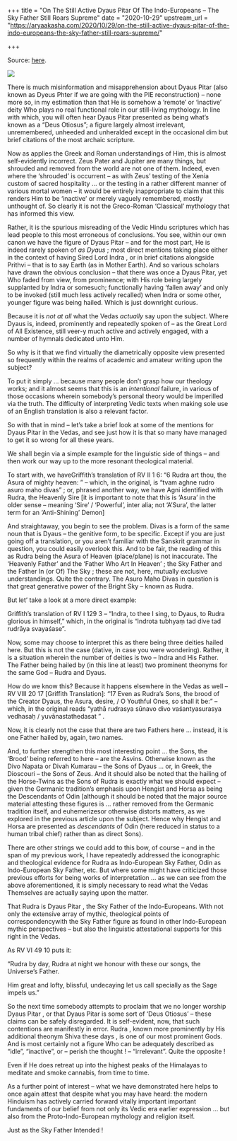 +++
title = "On The Still Active Dyaus Pitar Of The Indo-Europeans – The Sky Father Still Roars Supreme"
date = "2020-10-29"
upstream_url = "https://aryaakasha.com/2020/10/29/on-the-still-active-dyaus-pitar-of-the-indo-europeans-the-sky-father-still-roars-supreme/"

+++

Source: [here](https://aryaakasha.com/2020/10/29/on-the-still-active-dyaus-pitar-of-the-indo-europeans-the-sky-father-still-roars-supreme/).

![](https://aryaakasha.files.wordpress.com/2020/10/5f332716df47405df6e36c0b65b99eda.jpg?w=724)

There is much misinformation and misapprehension about Dyaus Pitar (also known as Dyeus Phter if we are going with the PIE reconstruction) – none more so, in my estimation than that He is somehow a ‘remote’ or ‘inactive’ deity Who plays no real functional role in our still-living mythology. In line with which, you will often hear Dyaus Pitar presented as being what’s known as a “Deus Otiosus”; a figure largely almost irrelevant, unremembered, unheeded and unheralded except in the occasional dim but brief citations of the most archaic scripture.

Now as applies the Greek and Roman understandings of Him, this is almost self-evidently incorrect. Zeus Pater and Jupiter are many things, but shrouded and removed from the world are not one of them. Indeed, even where the ‘shrouded’ is occurrent – as with Zeus’ testing of the Xenia custom of sacred hospitality … or the testing in a rather different manner of various mortal women – it would be entirely inappropriate to claim that this renders Him to be ‘inactive’ or merely vaguely remembered, mostly unthought of. So clearly it is not the Greco-Roman ‘Classical’ mythology that has informed this view.

Rather, it is the spurious misreading of the Vedic Hindu scriptures which has lead people to this most erroneous of conclusions. You see, within our own canon we have the figure of Dyaus Pitar – and for the most part, He is indeed rarely spoken of *as Dyaus* ; most direct mentions taking place either in the context of having Sired Lord Indra , or in brief citations alongside Prithvi – that is to say Earth (as in Mother Earth). And so various scholars have drawn the obvious conclusion – that there was once a Dyaus Pitar, yet Who faded from view, from prominence; with His role being largely supplanted by Indra or somesuch; functionally having ‘fallen away’ and only to be invoked (still much less actively recalled) when Indra or some other, younger figure was being hailed. Which is just downright curious.

Because it is *not at all* what the Vedas *actually* say upon the subject. Where Dyaus is, indeed, prominently and repeatedly spoken of – as the Great Lord of All Existence, still veer-y much active and actively engaged, with a number of hymnals dedicated unto Him.

So why is it that we find virtually the diametrically opposite view presented so frequently within the realms of academic and amateur writing upon the subject?

To put it simply … because many people don’t grasp how our theology works; and it almost seems that this is an *intentional* failure, in various of those occasions wherein somebody’s personal theory would be imperilled via the truth. The difficulty of interpreting Vedic texts when making sole use of an English translation is also a relevant factor.

So with that in mind – let’s take a brief look at some of the mentions for Dyaus Pitar in the Vedas, and see just how it is that so many have managed to get it so wrong for all these years.

We shall begin via a simple example for the linguistic side of things – and then work our way up to the more resonant theological material.

To start with, we haveGriffith’s translation of RV II 1 6: “6 Rudra art thou, the Asura of mighty heaven: ” – which, in the original, is “tvam aghne rudro asuro maho divas” ; or, phrased another way, we have Agni identified with Rudra, the Heavenly Sire \[it is important to note that this is ‘Asura’ in the older sense – meaning ‘Sire’ / ‘Powerful’, inter alia; not ‘A’Sura’, the latter term for an ‘Anti-Shining’ Demon\]

And straightaway, you begin to see the problem. Divas is a form of the same noun that is Dyaus – the genitive form, to be specific. Except if you are just going off a translation, or you aren’t familiar with the Sanskrit grammar in question, you could easily overlook this. And to be fair, the reading of this as Rudra being the Asura of Heaven (place/plane) is not inaccurate. The ‘Heavenly Father’ and the ‘Father Who Art In Heaven’ ; the Sky Father and the Father In (or Of) The Sky ; these are not, here, mutually exclusive understandings. Quite the contrary. The Asuro Maho Divas in question is that great generative power of the Bright Sky – known as Rudra.

But let’ take a look at a more direct example:

Griffith’s translation of RV I 129 3 – “Indra, to thee I sing, to Dyaus, to Rudra glorious in himself,” which, in the original is “indrota tubhyaṃ tad dive tad rudrāya svayaśase”.

Now, some may choose to interpret this as there being three deities hailed here. But this is not the case (dative, in case you were wondering). Rather, it is a situation wherein the number of deities is two – Indra and His Father. The Father being hailed by (in this line at least) two prominent theonyms for the same God – Rudra and Dyaus.

How do we know this? Because it happens elsewhere in the Vedas as well – RV VIII 20 17 \[Griffith Translation\]: “17 Even as Rudra’s Sons, the brood of the Creator Dyaus, the Asura, desire, / O Youthful Ones, so shall it be:” – which, in the original reads “yathā rudrasya sūnavo divo vaśantyasurasya vedhasaḥ / yuvānastathedasat ” .

Now, it is clearly not the case that there are two Fathers here … instead, it is one Father hailed by, again, two names.

And, to further strengthen this most interesting point … the Sons, the ‘Brood’ being referred to here – are the Asvins. Otherwise known as the Divo Napata or Divah Kumarau – the Sons of Dyaus … or, in Greek, the Dioscouri – the Sons of Zeus. And it should also be noted that the hailing of the Horse-Twins as the Sons of Rudra is exactly what we should expect – given the Germanic tradition’s emphasis upon Hengist and Horsa as being the Descendants of Odin \[although it should be noted that the major source material attesting these figures is … rather removed from the Germanic tradition itself, and euhemerizesor otherwise distorts matters, as we explored in the previous article upon the subject. Hence why Hengist and Horsa are presented as *descendants* of Odin (here reduced in status to a human tribal chief) rather than as direct Sons).

There are other strings we could add to this bow, of course – and in the span of my previous work, I have repeatedly addressed the iconographic and theological evidence for Rudra as Indo-European Sky Father, Odin as Indo-European Sky Father, etc. But where some might have criticized those previous efforts for being works of interpretation … as we can see from the above aforementioned, it is simply necessary to read what the Vedas Themselves are actually saying upon the matter.

That Rudra is Dyaus Pitar , the Sky Father of the Indo-Europeans. With not only the extensive array of mythic, theological points of correspondencywith the Sky Father figure as found in other Indo-European mythic perspectives – but also the linguistic attestational supports for this right in the Vedas.

As RV VI 49 10 puts it:

“Rudra by day, Rudra at night we honour with these our songs, the Universe’s Father.

Him great and lofty, blissful, undecaying let us call specially as the Sage impels us.”

So the next time somebody attempts to proclaim that we no longer worship Dyaus Pitar , or that Dyaus Pitar is some sort of ‘Deus Otiosus’ – these claims can be safely disregarded. It is self-evident, now, that such contentions are manifestly in error. Rudra , known more prominently by His additional theonym Shiva these days , is one of our most prominent Gods. And is most certainly not a figure Who can be adequately described as “idle”, “inactive”, or – perish the thought ! – “irrelevant”. Quite the opposite !

Even if He does retreat up into the highest peaks of the Himalayas to meditate and smoke cannabis, from time to time.

As a further point of interest – what we have demonstrated here helps to once again attest that despite what you may have heard: the modern Hinduism has actively carried forward vitally important important fundaments of our belief from not only its Vedic era earlier expression … but also from the Proto-Indo-European mythology and religion itself.

Just as the Sky Father Intended !